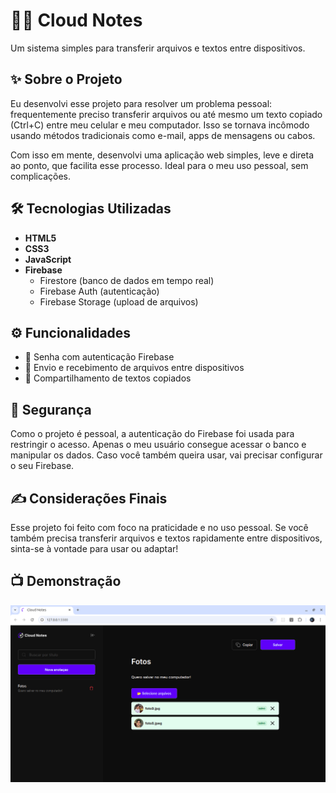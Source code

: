 # 📲🔥 Cloud Notes

Um sistema simples para transferir arquivos e textos entre dispositivos.

## ✨ Sobre o Projeto

Eu desenvolvi esse projeto para resolver um problema pessoal: frequentemente preciso transferir arquivos ou até mesmo um texto copiado (Ctrl+C) entre meu celular e meu computador. Isso se tornava incômodo usando métodos tradicionais como e-mail, apps de mensagens ou cabos.

Com isso em mente, desenvolvi uma aplicação web simples, leve e direta ao ponto, que facilita esse processo. Ideal para o meu uso pessoal, sem complicações.

## 🛠️ Tecnologias Utilizadas

- **HTML5**
- **CSS3**
- **JavaScript**
- **Firebase**
  - Firestore (banco de dados em tempo real)
  - Firebase Auth (autenticação)
  - Firebase Storage (upload de arquivos)

## ⚙️ Funcionalidades

- 🔐 Senha com autenticação Firebase
- 🔄 Envio e recebimento de arquivos entre dispositivos
- 📝 Compartilhamento de textos copiados

## 🔐 Segurança

Como o projeto é pessoal, a autenticação do Firebase foi usada para restringir o acesso. Apenas o meu usuário consegue acessar o banco e manipular os dados. Caso você também queira usar, vai precisar configurar o seu Firebase.

## ✍️ Considerações Finais

Esse projeto foi feito com foco na praticidade e no uso pessoal. Se você também precisa transferir arquivos e textos rapidamente entre dispositivos, sinta-se à vontade para usar ou adaptar!

## 📺 Demonstração

![Demonstração do sistema](https://github.com/matheusfd3/cloud-notes/blob/main/.github/captura.png)
